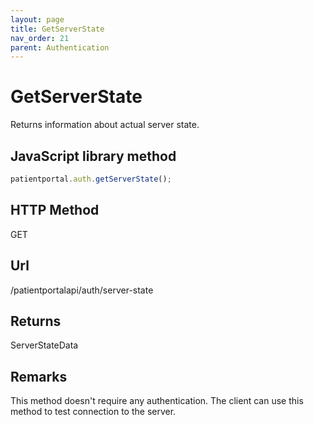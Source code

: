 ```yaml
---
layout: page
title: GetServerState
nav_order: 21
parent: Authentication
---
```


# GetServerState

Returns information about actual server state.

## JavaScript library method

```javascript
patientportal.auth.getServerState();
```

## HTTP Method

GET

## ****Url****

/patientportalapi/auth/server-state

## Returns

ServerStateData

## Remarks

This method doesn't require any authentication. The client can use this method to test connection to the server.

